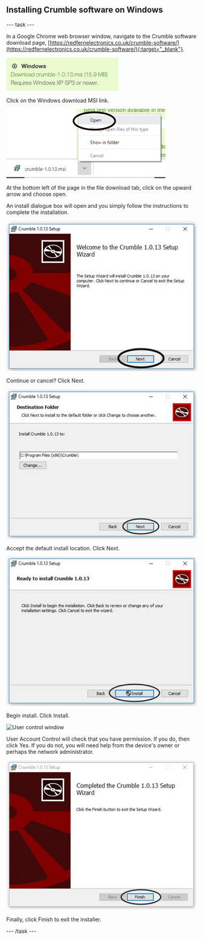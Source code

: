 ## Installing Crumble software on Windows

--- task ---

In a Google Chrome web browser window, navigate to the Crumble software download page, [https://redfernelectronics.co.uk/crumble-software/](https://redfernelectronics.co.uk/crumble-software/){:target="_blank"}.

![Crumble download page](images/crumble_win_download.png)

Click on the Windows download MSI link.

![Opening downloaded MSI file](images/win1.png)

At the bottom left of the page in the file download tab, click on the upward arrow and choose open.

An install dialogue box will open and you simply follow the instructions to complete the installation.

![Continue install window](images/win2.png)

Continue or cancel? Click Next.

![Destination folder window](images/win3.png)

Accept the default install location. Click Next.

![Install window](images/win4.png)

Begin install. Click Install.

![User control window](images/win5.png)

User Account Control will check that you have permission. If you do, then click Yes. If you do not, you will need help from the device's owner or perhaps the network administrator.

![Install finish window](images/win6.png)

Finally, click Finish to exit the installer.

--- /task ---